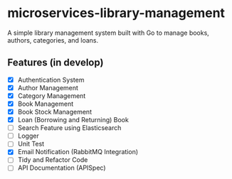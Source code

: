 # microservices-library-management

A simple library management system built with Go to manage books, authors, categories, and loans.

## Features (in develop)

-   [x] Authentication System
-   [x] Author Management
-   [x] Category Management
-   [x] Book Management
-   [x] Book Stock Management
-   [x] Loan (Borrowing and Returning) Book
-   [ ] Search Feature using Elasticsearch
-   [ ] Logger
-   [ ] Unit Test
-   [x] Email Notification (RabbitMQ Integration)
-   [ ] Tidy and Refactor Code
-   [ ] API Documentation (APISpec)
